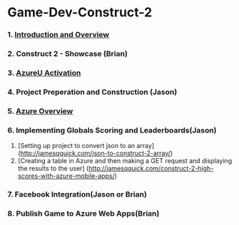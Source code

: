 # Game-Dev-Construct-2

### 1. [Introduction and Overview](/Content/Introduction.pptx)

### 2. Construct 2 - Showcase (Brian)

### 3. [AzureU Activation](https://www.microsoftazurepass.com/howto)

### 4. Project Preperation and Construction (Jason)

### 5. [Azure Overview](https://portal.azure.com)

### 6. Implementing Globals Scoring and Leaderboards(Jason)

1. [Setting up project to convert json to an array] (http://jamesqquick.com/json-to-construct-2-array/)
2. [Creating a table in Azure and then making a GET request and displaying the results to the user] (http://jamesqquick.com/construct-2-high-scores-with-azure-mobile-apps/)

### 7. Facebook Integration(Jason or Brian)

### 8. Publish Game to Azure Web Apps(Brian)